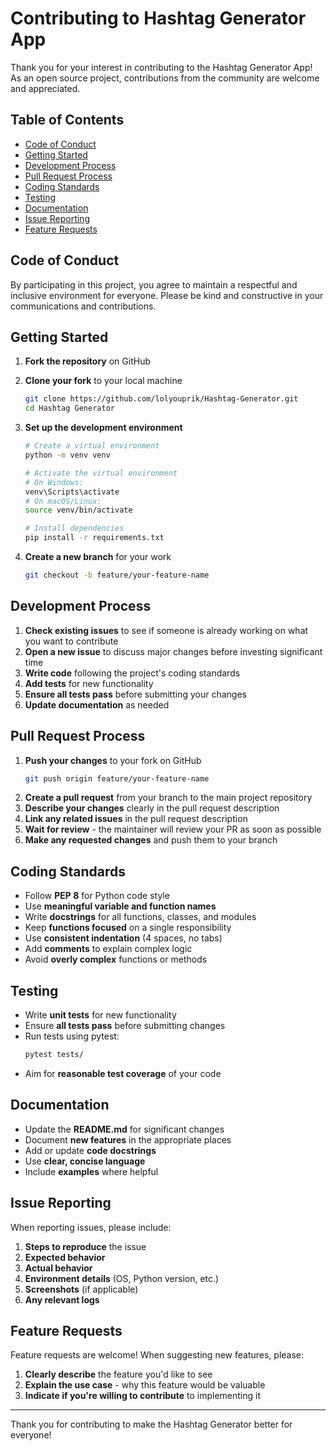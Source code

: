 # Contributing to Hashtag Generator App

Thank you for your interest in contributing to the Hashtag Generator App! As an open source project, contributions from the community are welcome and appreciated.

## Table of Contents

- [Code of Conduct](#code-of-conduct)
- [Getting Started](#getting-started)
- [Development Process](#development-process)
- [Pull Request Process](#pull-request-process)
- [Coding Standards](#coding-standards)
- [Testing](#testing)
- [Documentation](#documentation)
- [Issue Reporting](#issue-reporting)
- [Feature Requests](#feature-requests)

## Code of Conduct

By participating in this project, you agree to maintain a respectful and inclusive environment for everyone. Please be kind and constructive in your communications and contributions.

## Getting Started

1. **Fork the repository** on GitHub
2. **Clone your fork** to your local machine

   ```bash
   git clone https://github.com/lolyouprik/Hashtag-Generator.git
   cd Hashtag Generator
   ```

3. **Set up the development environment**

   ```bash
   # Create a virtual environment
   python -m venv venv

   # Activate the virtual environment
   # On Windows:
   venv\Scripts\activate
   # On macOS/Linux:
   source venv/bin/activate

   # Install dependencies
   pip install -r requirements.txt
   ```

4. **Create a new branch** for your work

   ```bash
   git checkout -b feature/your-feature-name
   ```

## Development Process

1. **Check existing issues** to see if someone is already working on what you want to contribute
2. **Open a new issue** to discuss major changes before investing significant time
3. **Write code** following the project's coding standards
4. **Add tests** for new functionality
5. **Ensure all tests pass** before submitting your changes
6. **Update documentation** as needed

## Pull Request Process

1. **Push your changes** to your fork on GitHub
   ```bash
   git push origin feature/your-feature-name
   ```
2. **Create a pull request** from your branch to the main project repository
3. **Describe your changes** clearly in the pull request description
4. **Link any related issues** in the pull request description
5. **Wait for review** - the maintainer will review your PR as soon as possible
6. **Make any requested changes** and push them to your branch

## Coding Standards

- Follow **PEP 8** for Python code style
- Use **meaningful variable and function names**
- Write **docstrings** for all functions, classes, and modules
- Keep **functions focused** on a single responsibility
- Use **consistent indentation** (4 spaces, no tabs)
- Add **comments** to explain complex logic
- Avoid **overly complex** functions or methods

## Testing

- Write **unit tests** for new functionality
- Ensure **all tests pass** before submitting changes
- Run tests using pytest:
  ```bash
  pytest tests/
  ```
- Aim for **reasonable test coverage** of your code

## Documentation

- Update the **README.md** for significant changes
- Document **new features** in the appropriate places
- Add or update **code docstrings**
- Use **clear, concise language**
- Include **examples** where helpful

## Issue Reporting

When reporting issues, please include:

1. **Steps to reproduce** the issue
2. **Expected behavior**
3. **Actual behavior**
4. **Environment details** (OS, Python version, etc.)
5. **Screenshots** (if applicable)
6. **Any relevant logs**

## Feature Requests

Feature requests are welcome! When suggesting new features, please:

1. **Clearly describe** the feature you'd like to see
2. **Explain the use case** - why this feature would be valuable
3. **Indicate if you're willing to contribute** to implementing it

---

Thank you for contributing to make the Hashtag Generator better for everyone!
